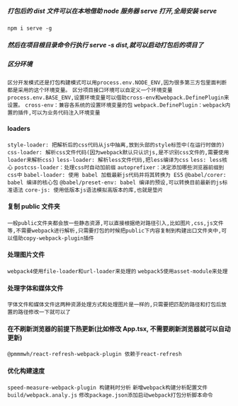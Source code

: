 ##### 打包后的 dist 文件可以在本地借助 node 服务器 serve 打开,全局安装 serve

`npm i serve -g`

##### 然后在项目根目录命令行执行 serve -s dist,就可以启动打包后的项目了

##### 区分环境

`区分开发模式还是打包构建模式可以用process.env.NODE_ENV,因为很多第三方包里面判断都是采用的这个环境变量。`
`区分项目接口环境可以自定义一个环境变量process.env.BASE_ENV,设置环境变量可以借助cross-env和webpack.DefinePlugin来设置。`
`cross-env：兼容各系统的设置环境变量的包`
`webpack.DefinePlugin：webpack内置的插件,可以为业务代码注入环境变量`

#### loaders

`style-loader: 把解析后的css代码从js中抽离,放到头部的style标签中(在运行时做的)`
`css-loader: 解析css文件代码(因为webpack默认只认识js,是不识别css文件的,需要使用loader来解析css)`
`less-loader: 解析less文件代码,把less编译为css`
`less: less核心`
`postcss-loader：处理css时自动加前缀`
`autoprefixer：决定添加哪些浏览器前缀到css中`
`babel-loader: 使用 babel 加载最新js代码并将其转换为 ES5`
`@babel/corer: babel 编译的核心包`
`@babel/preset-env: babel 编译的预设,可以转换目前最新的js标准语法`
`core-js: 使用低版本js语法模拟高版本的库,也就是垫片`

#### 复制 public 文件夹

`一般public文件夹都会放一些静态资源,可以直接根据绝对路径引入,比如图片,css,js文件等,不需要webpack进行解析,只需要打包的时候把public下内容复制到构建出口文件夹中,可以借助copy-webpack-plugin插件`

#### 处理图片文件

`webpack4使用file-loader和url-loader来处理的`
`webpack5使用asset-module来处理`

#### 处理字体和媒体文件

`字体文件和媒体文件这两种资源处理方式和处理图片是一样的,只需要把匹配的路径和打包后放置的路径修改一下就可以了`

#### 在不刷新浏览器的前提下热更新(比如修改 App.tsx, 不需要刷新浏览器就可以自动更新)

`@pmmmwh/react-refresh-webpack-plugin 依赖于react-refresh`

#### 优化构建速度

`speed-measure-webpack-plugin 构建耗时分析`
`新增webpack构建分析配置文件 build/webpack.analy.js`
`修改package.json添加启动webpack打包分析脚本命令`
